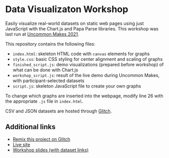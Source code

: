 # Data Visualizaton Workshop

Easily visualize real-world datasets on static web pages using just JavaScript with the Chart.js and Papa Parse libraries. This workshop was last run at [Uncommon Makes 2021](https://makes2021.uncommonhacks.com).

This repository contains the following files:

* `index.html`: skeleton HTML code with `canvas` elements for graphs
* `style.css`: basic CSS styling for center alignment and scaling of graphs
* `finished_script.js`: demo visualizations (prepared before workshop) of what can be done with Chart.js
* `workshop_script.js`: result of the live demo during Uncommon Makes, with participant-selected datasets
* `script.js`: skeleton JavaScript file to create your own graphs

To change which graphs are inserted into the webpage, modify line 26 with the appropriate `.js` file in `index.html`.

CSV and JSON datasets are hosted through [Glitch](https://glitch.com).

## Additional links

* [Remix this project on Glitch](https://glitch.com/edit/#!/data-viz-makes)
* [Live site](https://spencerng.me/data-viz-workshop)
* [Workshop slides (with dataset links)](https://docs.google.com/presentation/d/e/2PACX-1vSpkr17X9jTmgi_q2QD4KYsqkocVQDhoWxOosjoOA8rfRy7BZxzKZ-_RH-TIZfDrXBsfwpOwIN9s5Vd/pub?start=false&loop=false&delayms=60000)
